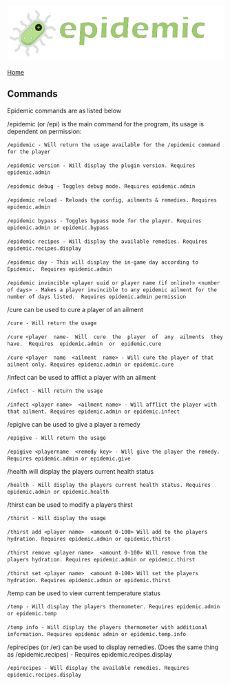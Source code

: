 ![Epidemic](/images/header.png)

[Home](https://torpkev.github.io/epidemic_docs)

## Commands

Epidemic commands are as listed below

/epidemic (or /epi) is the main command for the program, its usage is dependent on permission:

    /epidemic - Will return the usage available for the /epidemic command for the player
    
    /epidemic version - Will display the plugin version. Requires epidemic.admin
    
    /epidemic debug - Toggles debug mode. Requires epidemic.admin
    
    /epidemic reload - Reloads the config, ailments & remedies. Requires epidemic.admin
    
    /epidemic bypass - Toggles bypass mode for the player. Requires epidemic.admin or epidemic.bypass
    
    /epidemic recipes - Will display the available remedies. Requires epidemic.recipes.display

    /epidemic day - This will display the in-game day according to Epidemic.  Requires epidemic.admin

    /epidemic invincible <player uuid or player name (if online)> <number of days> - Makes a player invincible to any epidemic ailment for the number of days listed.  Requires epidemic.admin permission

/cure can be used to cure a player of an ailment


    /cure - Will return the usage

    /cure <player  name-  Will  cure  the  player  of  any  ailments  they  have.  Requires  epidemic.admin  or  epidemic.cure
    
    /cure <player  name  <ailment  name> - Will cure the player of that ailment only. Requires epidemic.admin or epidemic.cure

 /infect can be used to afflict a player with an ailment

    /infect - Will return the usage
    
    /infect <player name>  <ailment name> - Will afflict the player with that ailment. Requires epidemic.admin or epidemic.infect

/epigive can be used to give a player a remedy

    /epigive - Will return the usage
    
    /epigive <playername  <remedy key> - Will give the player the remedy. Requires epidemic.admin or epidemic.give

/health will display the players current health status

    /health - Will display the players current health status. Requires epidemic.admin or epidemic.health

/thirst can be used to modify a players thirst

    /thirst - Will display the usage
    
    /thirst add <player name>  <amount 0-100> Will add to the players hydration. Requires epidemic.admin or epidemic.thirst
    
    /thirst remove <player name>  <amount 0-100> Will remove from the players hydration. Requires epidemic.admin or epidemic.thirst
    
    /thirst set <player name>  <amount 0-100> Will set the players hydration. Requires epidemic.admin or epidemic.thirst

  

/temp can be used to view current temperature status

    /temp - Will display the players thermometer. Requires epidemic.admin or epidemic.temp
    
    /temp info - Will display the players thermometer with additional information. Requires epidemic admin or epidemic.temp.info

/epirecipes (or /er) can be used to display remedies. (Does the same thing as /epidemic.recipes) - Requires epidemic.recipes.display

    /epirecipes - Will display the available remedies. Requires epidemic.recipes.display
    
